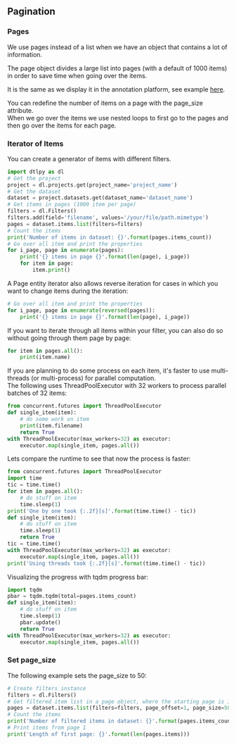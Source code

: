 ## Pagination  
### Pages  
We use pages instead of a list when we have an object that contains a lot of information.  
  
The page object divides a large list into pages (with a default of 1000 items) in order to save time when going over the items.  
  
It is the same as we display it in the annotation platform, see example <a href="https://docs.dataloop.ai/docs/organize-dataset#datastructuredisplay" target="_blank">here</a>.  
  
You can redefine the number of items on a page with the page_size attribute.  
When we go over the items we use nested loops to first go to the pages and then go over the items for each page.  
  
### Iterator of Items  
You can create a generator of items with different filters.  
  

```python
import dtlpy as dl
# Get the project    
project = dl.projects.get(project_name='project_name')
# Get the dataset
dataset = project.datasets.get(dataset_name='dataset_name')
# Get items in pages (1000 item per page)
filters = dl.Filters()
filters.add(field='filename', values='/your/file/path.mimetype')
pages = dataset.items.list(filters=filters)
# Count the items
print('Number of items in dataset: {}'.format(pages.items_count))
# Go over all item and print the properties
for i_page, page in enumerate(pages):
    print('{} items in page {}'.format(len(page), i_page))
    for item in page:
        item.print()
```
A Page entity iterator also allows reverse iteration for cases in which you want to change items during the iteration:  
  

```python
# Go over all item and print the properties
for i_page, page in enumerate(reversed(pages)):
    print('{} items in page {}'.format(len(page), i_page))
```
If you want to iterate through all items within your filter, you can also do so without going through them page by page:  
  

```python
for item in pages.all():
    print(item.name)
```
If you are planning to do some process on each item, it's faster to use multi-threads (or multi-process) for parallel computation.  
The following uses ThreadPoolExecutor with 32 workers to process parallel batches of 32 items:  
  

```python
from concurrent.futures import ThreadPoolExecutor
def single_item(item):
    # do some work on item
    print(item.filename)
    return True
with ThreadPoolExecutor(max_workers=32) as executor:
    executor.map(single_item, pages.all())
```
Lets compare the runtime to see that now the process is faster:  
  

```python
from concurrent.futures import ThreadPoolExecutor
import time
tic = time.time()
for item in pages.all():
    # do stuff on item
    time.sleep(1)
print('One by one took {:.2f}[s]'.format(time.time() - tic))
def single_item(item):
    # do stuff on item
    time.sleep(1)
    return True
tic = time.time()
with ThreadPoolExecutor(max_workers=32) as executor:
    executor.map(single_item, pages.all())
print('Using threads took {:.2f}[s]'.format(time.time() - tic))
```
Visualizing the progress with tqdm progress bar:  

```python
import tqdm
pbar = tqdm.tqdm(total=pages.items_count)
def single_item(item):
    # do stuff on item
    time.sleep(1)
    pbar.update()
    return True
with ThreadPoolExecutor(max_workers=32) as executor:
    executor.map(single_item, pages.all())
```
### Set page_size  
The following example sets the page_size to 50:  

```python
# Create filters instance
filters = dl.Filters()
# Get filtered item list in a page object, where the starting page is 1
pages = dataset.items.list(filters=filters, page_offset=1, page_size=50)
# Count the items
print('Number of filtered items in dataset: {}'.format(pages.items_count))
# Print items from page 1
print('Length of first page: {}'.format(len(pages.items)))
```
